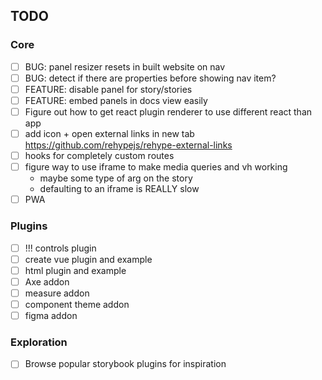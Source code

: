 ## TODO

### Core

- [ ] BUG: panel resizer resets in built website on nav
- [ ] BUG: detect if there are properties before showing nav item?
- [ ] FEATURE: disable panel for story/stories
- [ ] FEATURE: embed panels in docs view easily
- [ ] Figure out how to get react plugin renderer to use different react than app
- [ ] add icon + open external links in new tab https://github.com/rehypejs/rehype-external-links
- [ ] hooks for completely custom routes
- [ ] figure way to use iframe to make media queries and vh working
  - maybe some type of arg on the story
  - defaulting to an iframe is REALLY slow
- [ ] PWA

### Plugins

- [ ] !!! controls plugin
- [ ] create vue plugin and example
- [ ] html plugin and example
- [ ] Axe addon
- [ ] measure addon
- [ ] component theme addon
- [ ] figma addon

### Exploration

- [ ] Browse popular storybook plugins for inspiration
